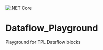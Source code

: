 ![.NET Core](https://github.com/moerwald/Dataflow_Playground/workflows/.NET%20Core/badge.svg)

# Dataflow_Playground
Playground for TPL Dataflow blocks
